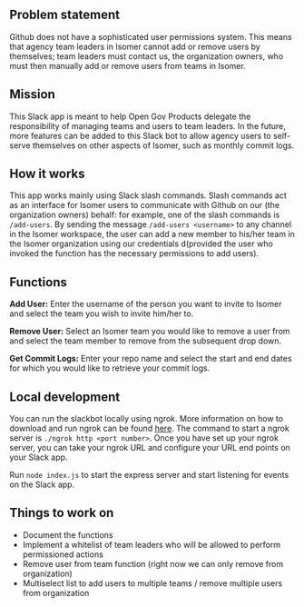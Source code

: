 ## Problem statement
Github does not have a sophisticated user permissions system. This means that agency team leaders in Isomer cannot add or remove users by themselves; team leaders must contact us, the organization owners, who must then manually add or remove users from teams in Isomer. 

## Mission
This Slack app is meant to help Open Gov Products delegate the responsibility of managing teams and users to team leaders. In the future, more features can be added to this Slack bot to allow agency users to self-serve themselves on other aspects of Isomer, such as monthly commit logs.

## How it works
This app works mainly using Slack slash commands. Slash commands act as an interface for Isomer users to communicate with Github on our (the organization owners) behalf: for example, one of the slash commands is `/add-users`. By sending the message `/add-users <username>` to any channel in the Isomer workspace, the user can add a new member to his/her team in the Isomer organization using our credentials d(provided the user who invoked the function has the necessary permissions to add users).

## Functions
**Add User:**
Enter the username of the person you want to invite to Isomer and select the team you wish to invite him/her to.

**Remove User:**
Select an Isomer team you would like to remove a user from and select the team member to remove from the subsequent drop down.

**Get Commit Logs:**
Enter your repo name and select the start and end dates for which you would like to retrieve your commit logs.

## Local development
You can run the slackbot locally using ngrok. More information on how to download and run ngrok can be found [here](https://ngrok.com/download). The command to start a ngrok server is `./ngrok http <port number>`. Once you have set up your ngrok server, you can take your ngrok URL and configure your URL end points on your Slack app.

Run `node index.js` to start the express server and start listening for events on the Slack app.

## Things to work on
- Document the functions
- Implement a whitelist of team leaders who will be allowed to perform permissioned actions
- Remove user from team function (right now we can only remove from organization)
- Multiselect list to add users to multiple teams / remove multiple users from organization
